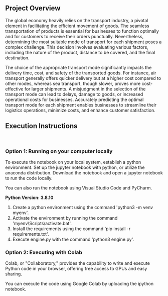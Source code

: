 ## **Project Overview**

The global economy heavily relies on the transport industry, a pivotal element in facilitating the efficient movement of goods. The seamless transportation of products is essential for businesses to function optimally and for customers to receive their orders punctually. Nevertheless, determining the most suitable mode of transport for each shipment poses a complex challenge. This decision involves evaluating various factors, including the nature of the product, distance to be covered, and the final destination.

The choice of the appropriate transport mode significantly impacts the delivery time, cost, and safety of the transported goods. For instance, air transport generally offers quicker delivery but at a higher cost compared to other modes, whereas sea transport, though slower, proves more cost-effective for larger shipments. A misjudgment in the selection of the transport mode can lead to delays, damage to goods, or increased operational costs for businesses. Accurately predicting the optimal transport mode for each shipment enables businesses to streamline their logistics operations, minimize costs, and enhance customer satisfaction.


## **Execution Instructions**
<br>
 
### Option 1: Running on your computer locally
 
To execute the notebook on your local system, establish a python environment. Set up the jupyter notebook with python, or utilize the anaconda distribution. Download the notebook and open a jupyter notebook to run the code locally.

You can also run the notebook using Visual Studio Code and PyCharm.

**Python Version: 3.8.10**

1. Create a python environment using the command 'python3 -m venv myenv'.
2. Activate the environment by running the command 'myenv\Scripts\activate.bat'.
3. Install the requirements using the command 'pip install -r requirements.txt'.
4. Execute engine.py with the command 'python3 engine.py'.
 

 
### Option 2: Executing with Colab
Colab, or "Collaboratory," provides the capability to write and execute Python code in your browser, offering free access to GPUs and easy sharing.

You can execute the code using Google Colab by uploading the ipython notebook.
 
